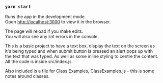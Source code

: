 
### `yarn start`

Runs the app in the development mode.\
Open [http://localhost:3000](http://localhost:3000) to view it in the browser.

The page will reload if you make edits.\
You will also see any lint errors in the console.

This is a basic project to have a text box, display the text on the screen as it's being typed and when submit button is pressed an alert pops up with the text that was typed. As well as some inline styling to centre the content. All the code is inside src/index.js

Also included is a file for Class Examples, ClassExamples.js - this is some notes around classes. 